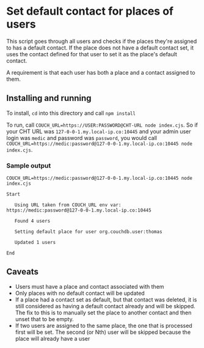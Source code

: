# Set default contact for places of users

This script goes through all users and checks if the places they're assigned to has a default contact.  If the place does not have a default contact set, it uses the contact defined for that user to set it as the place's default contact.

A requirement is that each user has both a place and a contact assigned to them.

## Installing and running

To install, `cd` into this directory and call `npm install`

To run, call `COUCH_URL=https://USER:PASSWORD@CHT-URL node index.cjs`. So if your CHT URL was `127-0-0-1.my.local-ip.co:10445` and your admin user login was `medic` and password was `password`, you would call `COUCH_URL=https://medic:password@127-0-0-1.my.local-ip.co:10445 node index.cjs`.

### Sample output

```shell
COUCH_URL=https://medic:password@127-0-0-1.my.local-ip.co:10445 node index.cjs

Start

   Using URL taken from COUCH_URL env var:  https://medic:password@127-0-0-1.my.local-ip.co:10445

   Found 4 users

   Setting default place for user org.couchdb.user:thomas

   Updated 1 users

End

```

## Caveats

* Users must have a place and contact associated with them
* Only places with no default contact will be updated
* If a place had a contact set as default, but that contact was deleted, it is still considered as having a default contact already and will be skipped. The fix to this is to manually set the place to another contact and then unset that to be empty.
* If two users are assigned to the same place, the one that is processed first will be set.  The second (or Nth) user will be skipped because the place will already have a user
